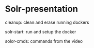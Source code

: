 # Solr-presentation

cleanup: clean and erase running dockers

solr-start: run and setup the docker

solor-cmds: commands from the video
